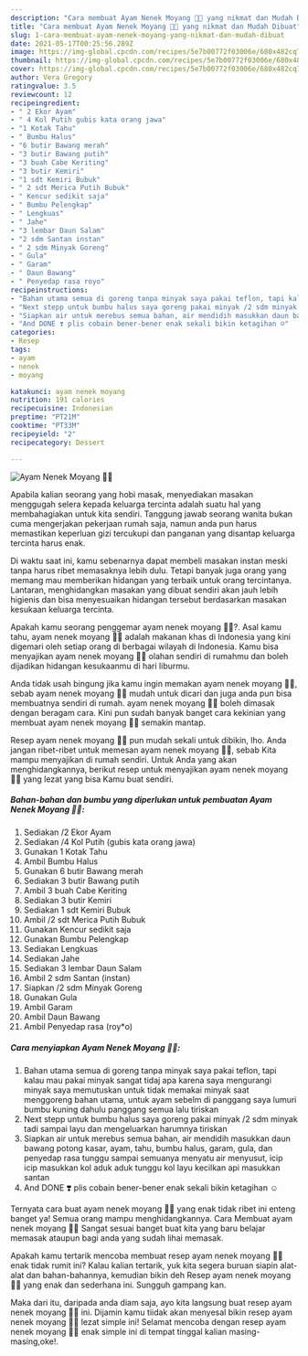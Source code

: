 ```yaml
---
description: "Cara membuat Ayam Nenek Moyang 👵🏻 yang nikmat dan Mudah Dibuat"
title: "Cara membuat Ayam Nenek Moyang 👵🏻 yang nikmat dan Mudah Dibuat"
slug: 1-cara-membuat-ayam-nenek-moyang-yang-nikmat-dan-mudah-dibuat
date: 2021-05-17T00:25:56.289Z
image: https://img-global.cpcdn.com/recipes/5e7b00772f03006e/680x482cq70/ayam-nenek-moyang-👵🏻-foto-resep-utama.jpg
thumbnail: https://img-global.cpcdn.com/recipes/5e7b00772f03006e/680x482cq70/ayam-nenek-moyang-👵🏻-foto-resep-utama.jpg
cover: https://img-global.cpcdn.com/recipes/5e7b00772f03006e/680x482cq70/ayam-nenek-moyang-👵🏻-foto-resep-utama.jpg
author: Vera Gregory
ratingvalue: 3.5
reviewcount: 12
recipeingredient:
- " 2 Ekor Ayam"
- " 4 Kol Putih gubis kata orang jawa"
- "1 Kotak Tahu"
- " Bumbu Halus"
- "6 butir Bawang merah"
- "3 butir Bawang putih"
- "3 buah Cabe Keriting"
- "3 butir Kemiri"
- "1 sdt Kemiri Bubuk"
- " 2 sdt Merica Putih Bubuk"
- " Kencur sedikit saja"
- " Bumbu Pelengkap"
- " Lengkuas"
- " Jahe"
- "3 lembar Daun Salam"
- "2 sdm Santan instan"
- " 2 sdm Minyak Goreng"
- " Gula"
- " Garam"
- " Daun Bawang"
- " Penyedap rasa royo"
recipeinstructions:
- "Bahan utama semua di goreng tanpa minyak saya pakai teflon, tapi kalau mau pakai minyak sangat tidaj apa karena saya mengurangi minyak saya memutuskan untuk tidak memakai minyak saat menggoreng bahan utama, untuk ayam sebelm di panggang saya lumuri bumbu kuning dahulu panggang semua lalu tiriskan"
- "Next stepp untuk bumbu halus saya goreng pakai minyak /2 sdm minyak tadi sampai layu dan mengeluarkan harumnya tiriskan"
- "Siapkan air untuk merebus semua bahan, air mendidih masukkan daun bawang potong kasar, ayam, tahu, bumbu halus, garam, gula, dan penyedap rasa tunggu sampai semuanya menyatu air menyusut, icip icip masukkan kol aduk aduk tunggu kol layu kecilkan api masukkan santan"
- "And DONE ❣️ plis cobain bener-bener enak sekali bikin ketagihan ☺️"
categories:
- Resep
tags:
- ayam
- nenek
- moyang

katakunci: ayam nenek moyang 
nutrition: 191 calories
recipecuisine: Indonesian
preptime: "PT21M"
cooktime: "PT33M"
recipeyield: "2"
recipecategory: Dessert

---
```



![Ayam Nenek Moyang 👵🏻](https://img-global.cpcdn.com/recipes/5e7b00772f03006e/680x482cq70/ayam-nenek-moyang-👵🏻-foto-resep-utama.jpg)

Apabila kalian seorang yang hobi masak, menyediakan masakan menggugah selera kepada keluarga tercinta adalah suatu hal yang membahagiakan untuk kita sendiri. Tanggung jawab seorang  wanita bukan cuma mengerjakan pekerjaan rumah saja, namun anda pun harus memastikan keperluan gizi tercukupi dan panganan yang disantap keluarga tercinta harus enak.

Di waktu  saat ini, kamu sebenarnya dapat membeli masakan instan meski tanpa harus ribet memasaknya lebih dulu. Tetapi banyak juga orang yang memang mau memberikan hidangan yang terbaik untuk orang tercintanya. Lantaran, menghidangkan masakan yang dibuat sendiri akan jauh lebih higienis dan bisa menyesuaikan hidangan tersebut berdasarkan masakan kesukaan keluarga tercinta. 



Apakah kamu seorang penggemar ayam nenek moyang 👵🏻?. Asal kamu tahu, ayam nenek moyang 👵🏻 adalah makanan khas di Indonesia yang kini digemari oleh setiap orang di berbagai wilayah di Indonesia. Kamu bisa menyajikan ayam nenek moyang 👵🏻 olahan sendiri di rumahmu dan boleh dijadikan hidangan kesukaanmu di hari liburmu.

Anda tidak usah bingung jika kamu ingin memakan ayam nenek moyang 👵🏻, sebab ayam nenek moyang 👵🏻 mudah untuk dicari dan juga anda pun bisa membuatnya sendiri di rumah. ayam nenek moyang 👵🏻 boleh dimasak dengan beragam cara. Kini pun sudah banyak banget cara kekinian yang membuat ayam nenek moyang 👵🏻 semakin mantap.

Resep ayam nenek moyang 👵🏻 pun mudah sekali untuk dibikin, lho. Anda jangan ribet-ribet untuk memesan ayam nenek moyang 👵🏻, sebab Kita mampu menyajikan di rumah sendiri. Untuk Anda yang akan menghidangkannya, berikut resep untuk menyajikan ayam nenek moyang 👵🏻 yang lezat yang bisa Kamu buat sendiri.

<!--inarticleads1-->

##### Bahan-bahan dan bumbu yang diperlukan untuk pembuatan Ayam Nenek Moyang 👵🏻:

1. Sediakan  /2 Ekor Ayam
1. Sediakan  /4 Kol Putih (gubis kata orang jawa)
1. Gunakan 1 Kotak Tahu
1. Ambil  Bumbu Halus
1. Gunakan 6 butir Bawang merah
1. Sediakan 3 butir Bawang putih
1. Ambil 3 buah Cabe Keriting
1. Sediakan 3 butir Kemiri
1. Sediakan 1 sdt Kemiri Bubuk
1. Ambil  /2 sdt Merica Putih Bubuk
1. Gunakan  Kencur sedikit saja
1. Gunakan  Bumbu Pelengkap
1. Sediakan  Lengkuas
1. Sediakan  Jahe
1. Sediakan 3 lembar Daun Salam
1. Ambil 2 sdm Santan (instan)
1. Siapkan  /2 sdm Minyak Goreng
1. Gunakan  Gula
1. Ambil  Garam
1. Ambil  Daun Bawang
1. Ambil  Penyedap rasa (roy*o)




<!--inarticleads2-->

##### Cara menyiapkan Ayam Nenek Moyang 👵🏻:

1. Bahan utama semua di goreng tanpa minyak saya pakai teflon, tapi kalau mau pakai minyak sangat tidaj apa karena saya mengurangi minyak saya memutuskan untuk tidak memakai minyak saat menggoreng bahan utama, untuk ayam sebelm di panggang saya lumuri bumbu kuning dahulu panggang semua lalu tiriskan
1. Next stepp untuk bumbu halus saya goreng pakai minyak /2 sdm minyak tadi sampai layu dan mengeluarkan harumnya tiriskan
1. Siapkan air untuk merebus semua bahan, air mendidih masukkan daun bawang potong kasar, ayam, tahu, bumbu halus, garam, gula, dan penyedap rasa tunggu sampai semuanya menyatu air menyusut, icip icip masukkan kol aduk aduk tunggu kol layu kecilkan api masukkan santan
1. And DONE ❣️ plis cobain bener-bener enak sekali bikin ketagihan ☺️




Ternyata cara buat ayam nenek moyang 👵🏻 yang enak tidak ribet ini enteng banget ya! Semua orang mampu menghidangkannya. Cara Membuat ayam nenek moyang 👵🏻 Sangat sesuai banget buat kita yang baru belajar memasak ataupun bagi anda yang sudah lihai memasak.

Apakah kamu tertarik mencoba membuat resep ayam nenek moyang 👵🏻 enak tidak rumit ini? Kalau kalian tertarik, yuk kita segera buruan siapin alat-alat dan bahan-bahannya, kemudian bikin deh Resep ayam nenek moyang 👵🏻 yang enak dan sederhana ini. Sungguh gampang kan. 

Maka dari itu, daripada anda diam saja, ayo kita langsung buat resep ayam nenek moyang 👵🏻 ini. Dijamin kamu tiidak akan menyesal bikin resep ayam nenek moyang 👵🏻 lezat simple ini! Selamat mencoba dengan resep ayam nenek moyang 👵🏻 enak simple ini di tempat tinggal kalian masing-masing,oke!.

